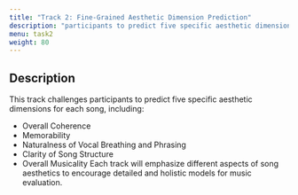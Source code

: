 ```yaml
---
title: "Track 2: Fine-Grained Aesthetic Dimension Prediction"
description: "participants to predict five specific aesthetic dimensions for each song."
menu: task2
weight: 80
---
```



## Description 

This track challenges participants to predict five specific aesthetic dimensions for each song, including:
- Overall Coherence
- Memorability
- Naturalness of Vocal Breathing and Phrasing
- Clarity of Song Structure
- Overall Musicality
Each track will emphasize different aspects of song aesthetics to encourage detailed and holistic models for music evaluation.